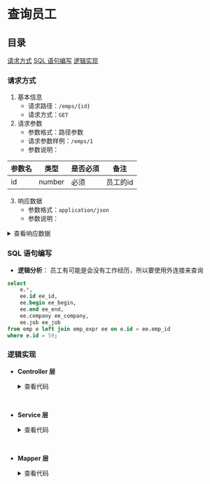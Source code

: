 # 查询员工
## 目录
[请求方式](#请求方式)
[SQL 语句编写](#sql-语句编写)
[逻辑实现](#逻辑实现)

### 请求方式
1. 基本信息
    * 请求路径：`/emps/{id}`
    * 请求方式：`GET`
2. 请求参数
    * 参数格式：路径参数
    * 请求参数样例：`/emps/1`
    * 参数说明：

| 参数名 | 类型 | 是否必须 | 备注 |
|--------|------|----------|------|
| id | number | 必须 | 员工的id |

3. 响应数据
    * 参数格式：`application/json`
    * 参数说明：

<details>
<summary>查看响应数据</summary>

```json
{
    "code": 1,
    "message": "success",
    "data": {
        "id": 2,
        "username": "zhangwuji",
        "name": "张无忌",
        "gender": 1,
        "image": "https://example.com/image.jpg",
        "job": 2,
        "salary": 8000,
        "entryDate": "2015-01-01",
        "deptId": 2,
        "createDate": "2022-09-01T23:06:30",
        "updateDate": "2022-09-02T00:29:04",
        "exprList": [
            {
                "id": 1,
                "begin": "2012-07-01",
                "end": "2019-03-03",
                "company": "百度科技股份有限公司",
                "job": "Java开发",
                "empId": 2
            },
            {
                "id": 2,
                "begin": "2019-03-15",
                "end": "2023-03-01",
                "company": "阿里巴巴科技股份有限公司",
                "job": "架构师",
                "empId": 2
            }
        ]
    }
}
```

</details>

### SQL 语句编写
* **逻辑分析**： 员工有可能是会没有工作经历，所以要使用外连接来查询
```sql
select 
    e.*,
    ee.id ee_id,
    ee.begin ee_begin,
    ee.end ee_end,
    ee.company ee_company,
    ee.job ee_job
from emp e left join emp_expr ee on e.id = ee.emp_id
where e.id = 59;
```

### 逻辑实现
* **Controller 层**

    <details>
    <summary>查看代码</summary>

    ```java
    @RestController
    @RequestMapping("/emps")
    public class EmpController {
        @Autowired
        private EmpService empService;

        @GetMapping("/{id}")
        public Result getInfo(@PathVariable Integer id) {
            log.info("根据id查询员工信息，id：{}", id);
            Emp emp = empService.getInfo(id);
            return Result.success(emp);
        }
    }
    ```

    </details>

<br>

* **Service 层**

    <details>
    <summary>查看代码</summary>

    ```java
    public interface EmpService { 
        Emp getInfo(Integer id);
    }
    ```

    ```java
    @Service
    public class EmpServiceImpl implements EmpService { 
        @Autowired
        private EmpMapper empMapper;

        @Override
        public Emp getInfo(Integer id) {
            return empMapper.getInfo(id);
        }
    }
    ```

    </details>

<br>

* **Mapper 层**

    <details>
    <summary>查看代码</summary>

    ```java
    @Mapper
    public interface EmpMapper { 
        Emp getInfo(Integer id);
    }
    ```

    > 由于 SQL 语句比较复杂，所以使用 XML 方式来编写 SQL 语句

    ```xml
    <!-- 根据ID查询员工基本信息和员工工作经历信息 -->
    <mapper namespace="com.example.mapper.EmpMapper"> 
        <!-- 使用自定义封装 -->
        <resultMap id="empResultMap" type="com.example.pojo.Emp">
            <id column="id" property="id"/>
            <result column="username" property="username"/>
            <result column="name" property="name"/>
            <result column="password" property="password"/>
            <result column="gender" property="gender"/>
            <result column="image" property="image"/>
            <result column="entry_date" property="entryDate"/>
            <result column="dept_id" property="deptId"/>
            <result column="create_date" property="createDate"/>
            <result column="update_date" property="updateDate"/>
            <!-- 封装exprList -->
            <collection property="exprList" ofType="com.example.pojo.EmpExpr">
                <id column="ee_id" property="id"/>
                <result column="ee_begin" property="begin"/>
                <result column="ee_end" property="end"/>
                <result column="ee_company" property="company"/>
                <result column="ee_job" property="job"/>
                <result column="emp_id" property="empId"/>
            </collection>
        </resultMap>

        <select id="getInfo" resultType="empResultMap">
            select
                e.*,
                ee.id ee_id,
                ee.begin ee_begin,
                ee.end ee_end,
                ee.company ee_company,
                ee.job ee_job
            from emp e left join emp_expr ee on e.id = ee.emp_id
            where e.id = #{id}
        </select>
    </mapper>
    ```

    </details>